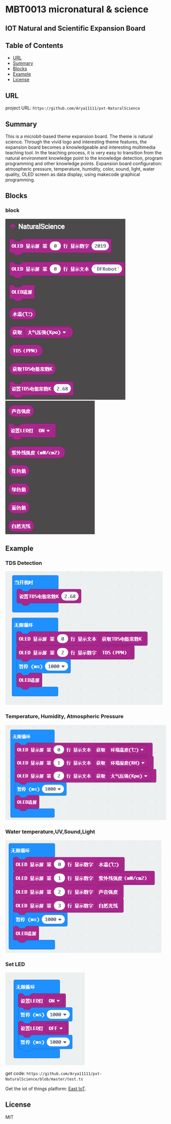 # MBT0013 micronatural & science 

IOT Natural and Scientific Expansion Board
---------------------------------------------------------

## Table of Contents

* [URL](#url)
* [Summary](#summary)
* [Blocks](#blocks)
* [Example](#example)
* [License](#license)

## URL
project URL: ```https://github.com/Arya11111/pxt-NaturalScience```

## Summary
This is a microbit-based theme expansion board. The theme is natural science. Through the vivid logo and interesting theme features, the expansion board becomes a knowledgeable and interesting multimedia teaching tool. In the teaching process, it is very easy to transition from the natural environment knowledge point to the knowledge detection, program programming and other knowledge points.
Expansion board configuration: atmospheric pressure, temperature, humidity, color, sound, light, water quality, OLED screen as data display, using makecode graphical programming.

## Blocks

### block
![image](https://github.com/Arya11111/pxt-NaturalScience/blob/master/image/MBT0013_blok1.png)
![image](https://github.com/Arya11111/pxt-NaturalScience/blob/master/image/MBT0013_block2.png)


## Example

### TDS Detection
![image](https://github.com/Arya11111/pxt-NaturalScience/blob/master/image/TDS.png)
### Temperature, Humidity, Atmospheric Pressure
![image](https://github.com/Arya11111/pxt-NaturalScience/blob/master/image/BME280.png)
### Water temperature,UV,Sound,Light
![image](https://github.com/Arya11111/pxt-NaturalScience/blob/master/image/params.png)
### Set LED
![image](https://github.com/Arya11111/pxt-NaturalScience/blob/master/image/LED.png)

get code: ```https://github.com/Arya11111/pxt-NaturalScience/blob/master/test.ts```

Get the iot of things platform: [East IoT](http://iot.dfrobot.com.cn/).

## License

MIT


